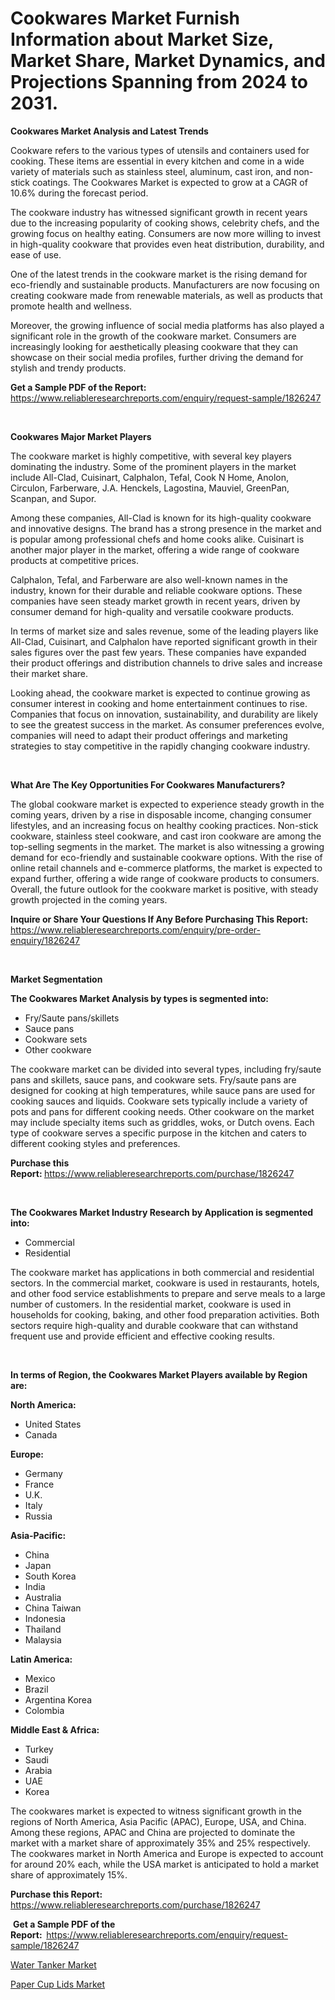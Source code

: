<p><h1>Cookwares Market Furnish Information about Market Size, Market Share, Market Dynamics, and Projections Spanning from 2024 to 2031.</h1></p><p><strong>Cookwares Market Analysis and Latest Trends</strong></p>
<p><p>Cookware refers to the various types of utensils and containers used for cooking. These items are essential in every kitchen and come in a wide variety of materials such as stainless steel, aluminum, cast iron, and non-stick coatings. The Cookwares Market is expected to grow at a CAGR of 10.6% during the forecast period.</p><p>The cookware industry has witnessed significant growth in recent years due to the increasing popularity of cooking shows, celebrity chefs, and the growing focus on healthy eating. Consumers are now more willing to invest in high-quality cookware that provides even heat distribution, durability, and ease of use.</p><p>One of the latest trends in the cookware market is the rising demand for eco-friendly and sustainable products. Manufacturers are now focusing on creating cookware made from renewable materials, as well as products that promote health and wellness.</p><p>Moreover, the growing influence of social media platforms has also played a significant role in the growth of the cookware market. Consumers are increasingly looking for aesthetically pleasing cookware that they can showcase on their social media profiles, further driving the demand for stylish and trendy products.</p></p>
<p><strong>Get a Sample PDF of the Report:&nbsp;</strong> <a href="https://www.reliableresearchreports.com/enquiry/request-sample/1826247">https://www.reliableresearchreports.com/enquiry/request-sample/1826247</a></p>
<p>&nbsp;</p>
<p><strong>Cookwares Major Market Players</strong></p>
<p><p>The cookware market is highly competitive, with several key players dominating the industry. Some of the prominent players in the market include All-Clad, Cuisinart, Calphalon, Tefal, Cook N Home, Anolon, Circulon, Farberware, J.A. Henckels, Lagostina, Mauviel, GreenPan, Scanpan, and Supor.</p><p>Among these companies, All-Clad is known for its high-quality cookware and innovative designs. The brand has a strong presence in the market and is popular among professional chefs and home cooks alike. Cuisinart is another major player in the market, offering a wide range of cookware products at competitive prices.</p><p>Calphalon, Tefal, and Farberware are also well-known names in the industry, known for their durable and reliable cookware options. These companies have seen steady market growth in recent years, driven by consumer demand for high-quality and versatile cookware products.</p><p>In terms of market size and sales revenue, some of the leading players like All-Clad, Cuisinart, and Calphalon have reported significant growth in their sales figures over the past few years. These companies have expanded their product offerings and distribution channels to drive sales and increase their market share.</p><p>Looking ahead, the cookware market is expected to continue growing as consumer interest in cooking and home entertainment continues to rise. Companies that focus on innovation, sustainability, and durability are likely to see the greatest success in the market. As consumer preferences evolve, companies will need to adapt their product offerings and marketing strategies to stay competitive in the rapidly changing cookware industry.</p></p>
<p>&nbsp;</p>
<p><strong>What Are The Key Opportunities For Cookwares Manufacturers?</strong></p>
<p><p>The global cookware market is expected to experience steady growth in the coming years, driven by a rise in disposable income, changing consumer lifestyles, and an increasing focus on healthy cooking practices. Non-stick cookware, stainless steel cookware, and cast iron cookware are among the top-selling segments in the market. The market is also witnessing a growing demand for eco-friendly and sustainable cookware options. With the rise of online retail channels and e-commerce platforms, the market is expected to expand further, offering a wide range of cookware products to consumers. Overall, the future outlook for the cookware market is positive, with steady growth projected in the coming years.</p></p>
<p><strong>Inquire or Share Your Questions If Any Before Purchasing This Report:</strong> <a href="https://www.reliableresearchreports.com/enquiry/pre-order-enquiry/1826247">https://www.reliableresearchreports.com/enquiry/pre-order-enquiry/1826247</a></p>
<p>&nbsp;</p>
<p><strong>Market Segmentation</strong></p>
<p><strong>The Cookwares Market Analysis by types is segmented into:</strong></p>
<p><ul><li>Fry/Saute pans/skillets</li><li>Sauce pans</li><li>Cookware sets</li><li>Other cookware</li></ul></p>
<p><p>The cookware market can be divided into several types, including fry/saute pans and skillets, sauce pans, and cookware sets. Fry/saute pans are designed for cooking at high temperatures, while sauce pans are used for cooking sauces and liquids. Cookware sets typically include a variety of pots and pans for different cooking needs. Other cookware on the market may include specialty items such as griddles, woks, or Dutch ovens. Each type of cookware serves a specific purpose in the kitchen and caters to different cooking styles and preferences.</p></p>
<p><strong>Purchase this Report:&nbsp;</strong><a href="https://www.reliableresearchreports.com/purchase/1826247">https://www.reliableresearchreports.com/purchase/1826247</a></p>
<p>&nbsp;</p>
<p><strong>The Cookwares Market Industry Research by Application is segmented into:</strong></p>
<p><ul><li>Commercial</li><li>Residential</li></ul></p>
<p><p>The cookware market has applications in both commercial and residential sectors. In the commercial market, cookware is used in restaurants, hotels, and other food service establishments to prepare and serve meals to a large number of customers. In the residential market, cookware is used in households for cooking, baking, and other food preparation activities. Both sectors require high-quality and durable cookware that can withstand frequent use and provide efficient and effective cooking results.</p></p>
<p>&nbsp;</p>
<p><strong>In terms of Region, the Cookwares Market Players available by Region are:</strong></p>
<p>
    <p> <strong> North America: </strong>
        <ul>
            <li>United States</li>
            <li>Canada</li>
        </ul>
        </p> 
    <p> <strong> Europe: </strong>
        <ul>
            <li>Germany</li>
            <li>France</li>
            <li>U.K.</li>
            <li>Italy</li>
            <li>Russia</li>
        </ul>
        </p> 
    <p> <strong> Asia-Pacific: </strong>
        <ul>
            <li>China</li>
            <li>Japan</li>
            <li>South Korea</li>
            <li>India</li>
            <li>Australia</li>
            <li>China Taiwan</li>
            <li>Indonesia</li>
            <li>Thailand</li>
            <li>Malaysia</li>
        </ul>
        </p> 
    <p> <strong> Latin America: </strong>
        <ul>
            <li>Mexico</li>
            <li>Brazil</li>
            <li>Argentina Korea</li>
            <li>Colombia</li>
        </ul>
        </p> 
    <p> <strong> Middle East & Africa: </strong>
        <ul>
            <li>Turkey</li>
            <li>Saudi</li>
            <li>Arabia</li>
            <li>UAE</li>
            <li>Korea</li>
        </ul>
    </p>
    </p>
<p><p>The cookwares market is expected to witness significant growth in the regions of North America, Asia Pacific (APAC), Europe, USA, and China. Among these regions, APAC and China are projected to dominate the market with a market share of approximately 35% and 25% respectively. The cookwares market in North America and Europe is expected to account for around 20% each, while the USA market is anticipated to hold a market share of approximately 15%.</p></p>
<p><strong>Purchase this Report: </strong><a href="https://www.reliableresearchreports.com/purchase/1826247">https://www.reliableresearchreports.com/purchase/1826247</a></p>
<p>&nbsp;<strong>Get a Sample PDF of the Report:&nbsp;&nbsp;</strong><a href="https://www.reliableresearchreports.com/enquiry/request-sample/1826247">https://www.reliableresearchreports.com/enquiry/request-sample/1826247</a></p>
<p><strong></strong></p>
<p><p><a href="https://fuschia-pecorino-a6d.notion.site/Water-Tanker-Market-Size-and-Examines-its-Market-Scope-with-a-Primary-Focus-on-Growth-Opportunitie-9577915df9554a61a7fdc6e95d9163ca">Water Tanker Market</a></p><p><a href="https://github.com/sonuprakash1/Market-Research-Report-List-1/blob/main/paper-cup-lids-market.md">Paper Cup Lids Market</a></p></p>